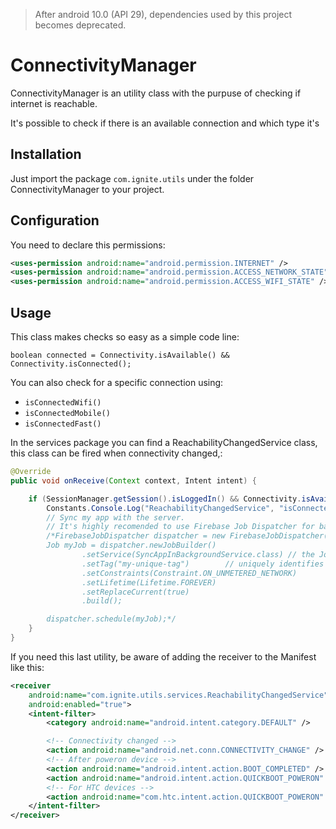 > After android 10.0 (API 29), dependencies used by this project becomes deprecated.

# ConnectivityManager
ConnectivityManager is an utility class with the purpuse of checking if internet is reachable.

It's possible to check if there is an available connection and which type it's

## Installation
Just import the package `com.ignite.utils` under the folder ConnectivityManager to your project.

## Configuration
You need to declare this permissions:

```XML
<uses-permission android:name="android.permission.INTERNET" />
<uses-permission android:name="android.permission.ACCESS_NETWORK_STATE" />
<uses-permission android:name="android.permission.ACCESS_WIFI_STATE" />
```

## Usage
This class makes checks so easy as a simple code line:

`boolean connected = Connectivity.isAvailable() && Connectivity.isConnected();`

You can also check for a specific connection using:

 * `isConnectedWifi()`
 * `isConnectedMobile()`
 * `isConnectedFast()`

In the services package you can find a ReachabilityChangedService class, this class can be fired when connectivity changed,:

```Java
@Override
public void onReceive(Context context, Intent intent) {

    if (SessionManager.getSession().isLoggedIn() && Connectivity.isAvailable() && Connectivity.isConnected()) {
        Constants.Console.Log("ReachabilityChangedService", "isConnected");
        // Sync my app with the server.
        // It's highly recomended to use Firebase Job Dispatcher for backround tasks to prevent failures because of low resources right now.
        /*FirebaseJobDispatcher dispatcher = new FirebaseJobDispatcher(new GooglePlayDriver(context));
        Job myJob = dispatcher.newJobBuilder()
                .setService(SyncAppInBackgroundService.class) // the JobService that will be called
                .setTag("my-unique-tag")        // uniquely identifies the job
                .setConstraints(Constraint.ON_UNMETERED_NETWORK)
                .setLifetime(Lifetime.FOREVER)
                .setReplaceCurrent(true)
                .build();

        dispatcher.schedule(myJob);*/
    }
}

```

If you need this last utility, be aware of adding the receiver to the Manifest like this:

```XML
<receiver
    android:name="com.ignite.utils.services.ReachabilityChangedService"
    android:enabled="true">
    <intent-filter>
        <category android:name="android.intent.category.DEFAULT" />

        <!-- Connectivity changed -->
        <action android:name="android.net.conn.CONNECTIVITY_CHANGE" />
        <!-- After poweron device -->
        <action android:name="android.intent.action.BOOT_COMPLETED" />
        <action android:name="android.intent.action.QUICKBOOT_POWERON" />
        <!-- For HTC devices -->
        <action android:name="com.htc.intent.action.QUICKBOOT_POWERON" />
    </intent-filter>
</receiver>
```
